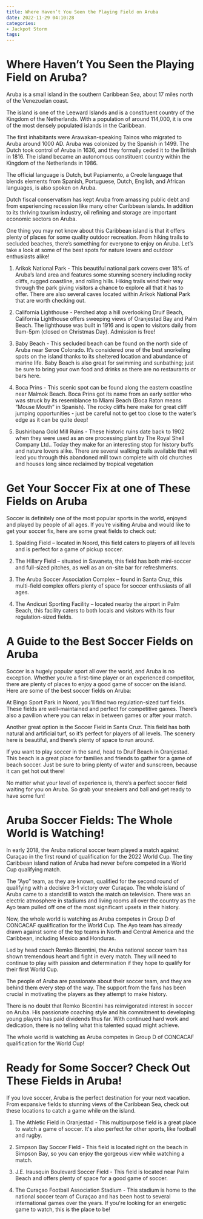 ```yaml
---
title: Where Haven’t You Seen the Playing Field on Aruba
date: 2022-11-29 04:10:28
categories:
- Jackpot Storm
tags:
---
```



#  Where Haven’t You Seen the Playing Field on Aruba?

Aruba is a small island in the southern Caribbean Sea, about 17 miles north of the Venezuelan coast.

The island is one of the Leeward Islands and is a constituent country of the Kingdom of the Netherlands. With a population of around 114,000, it is one of the most densely populated islands in the Caribbean.

The first inhabitants were Arawakan-speaking Tainos who migrated to Aruba around 1000 AD. Aruba was colonized by the Spanish in 1499. The Dutch took control of Aruba in 1636, and they formally ceded it to the British in 1816. The island became an autonomous constituent country within the Kingdom of the Netherlands in 1986.

The official language is Dutch, but Papiamento, a Creole language that blends elements from Spanish, Portuguese, Dutch, English, and African languages, is also spoken on Aruba.

Dutch fiscal conservatism has kept Aruba from amassing public debt and from experiencing recession like many other Caribbean islands. In addition to its thriving tourism industry, oil refining and storage are important economic sectors on Aruba.

One thing you may not know about this Caribbean island is that it offers plenty of places for some quality outdoor recreation. From hiking trails to secluded beaches, there’s something for everyone to enjoy on Aruba. Let’s take a look at some of the best spots for nature lovers and outdoor enthusiasts alike!

1) Arikok National Park - This beautiful national park covers over 18% of Aruba’s land area and features some stunning scenery including rocky cliffs, rugged coastline, and rolling hills. Hiking trails wind their way through the park giving visitors a chance to explore all that it has to offer. There are also several caves located within Arikok National Park that are worth checking out.

2) California Lighthouse - Perched atop a hill overlooking Druif Beach, California Lighthouse offers sweeping views of Oranjestad Bay and Palm Beach. The lighthouse was built in 1916 and is open to visitors daily from 9am-5pm (closed on Christmas Day). Admission is free!

3) Baby Beach - This secluded beach can be found on the north side of Aruba near Seroe Colorado. It’s considered one of the best snorkeling spots on the island thanks to its sheltered location and abundance of marine life. Baby Beach is also great for swimming and sunbathing; just be sure to bring your own food and drinks as there are no restaurants or bars here.

4) Boca Prins - This scenic spot can be found along the eastern coastline near Malmok Beach. Boca Prins got its name from an early settler who was struck by its resemblance to Miami Beach (Boca Raton means “Mouse Mouth” in Spanish). The rocky cliffs here make for great cliff jumping opportunities - just be careful not to get too close to the water’s edge as it can be quite deep!

5) Bushiribana Gold Mill Ruins - These historic ruins date back to 1902 when they were used as an ore processing plant by The Royal Shell Company Ltd.. Today they make for an interesting stop for history buffs and nature lovers alike. There are several walking trails available that will lead you through this abandoned mill town complete with old churches and houses long since reclaimed by tropical vegetation

#  Get Your Soccer Fix at one of These Fields on Aruba

Soccer is definitely one of the most popular sports in the world, enjoyed and played by people of all ages. If you’re visiting Aruba and would like to get your soccer fix, here are some great fields to check out:

1. Spalding Field – located in Noord, this field caters to players of all levels and is perfect for a game of pickup soccer.

2. The Hillary Field – situated in Savaneta, this field has both mini-soccer and full-sized pitches, as well as an on-site bar for refreshments.

3. The Aruba Soccer Association Complex – found in Santa Cruz, this multi-field complex offers plenty of space for soccer enthusiasts of all ages.

4. The Andicuri Sporting Facility – located nearby the airport in Palm Beach, this facility caters to both locals and visitors with its four regulation-sized fields.

#  A Guide to the Best Soccer Fields on Aruba

Soccer is a hugely popular sport all over the world, and Aruba is no exception. Whether you’re a first-time player or an experienced competitor, there are plenty of places to enjoy a good game of soccer on the island. Here are some of the best soccer fields on Aruba:

At Bingo Sport Park in Noord, you’ll find two regulation-sized turf fields. These fields are well-maintained and perfect for competitive games. There’s also a pavilion where you can relax in between games or after your match.

Another great option is the Soccer Field in Santa Cruz. This field has both natural and artificial turf, so it’s perfect for players of all levels. The scenery here is beautiful, and there’s plenty of space to run around.

If you want to play soccer in the sand, head to Druif Beach in Oranjestad. This beach is a great place for families and friends to gather for a game of beach soccer. Just be sure to bring plenty of water and sunscreen, because it can get hot out there!

No matter what your level of experience is, there’s a perfect soccer field waiting for you on Aruba. So grab your sneakers and ball and get ready to have some fun!

#  Aruba Soccer Fields: The Whole World is Watching!

In early 2018, the Aruba national soccer team played a match against Curaçao in the first round of qualification for the 2022 World Cup. The tiny Caribbean island nation of Aruba had never before competed in a World Cup qualifying match. 

The “Ayo” team, as they are known, qualified for the second round of qualifying with a decisive 3-1 victory over Curaçao. The whole island of Aruba came to a standstill to watch the match on television. There was an electric atmosphere in stadiums and living rooms all over the country as the Ayo team pulled off one of the most significant upsets in their history.

Now, the whole world is watching as Aruba competes in Group D of CONCACAF qualification for the World Cup. The Ayo team has already drawn against some of the top teams in North and Central America and the Caribbean, including Mexico and Honduras.

Led by head coach Remko Bicentini, the Aruba national soccer team has shown tremendous heart and fight in every match. They will need to continue to play with passion and determination if they hope to qualify for their first World Cup.

The people of Aruba are passionate about their soccer team, and they are behind them every step of the way. The support from the fans has been crucial in motivating the players as they attempt to make history.

There is no doubt that Remko Bicentini has reinvigorated interest in soccer on Aruba. His passionate coaching style and his commitment to developing young players has paid dividends thus far. With continued hard work and dedication, there is no telling what this talented squad might achieve.

The whole world is watching as Aruba competes in Group D of CONCACAF qualification for the World Cup!

#  Ready for Some Soccer? Check Out These Fields in Aruba!

If you love soccer, Aruba is the perfect destination for your next vacation. From expansive fields to stunning views of the Caribbean Sea, check out these locations to catch a game while on the island.

1. The Athletic Field in Oranjestad - This multipurpose field is a great place to watch a game of soccer. It's also perfect for other sports, like football and rugby.

2. Simpson Bay Soccer Field - This field is located right on the beach in Simpson Bay, so you can enjoy the gorgeous view while watching a match.

3. J.E. Irausquin Boulevard Soccer Field - This field is located near Palm Beach and offers plenty of space for a good game of soccer.

4. The Curaçao Football Association Stadium - This stadium is home to the national soccer team of Curaçao and has been host to several international games over the years. If you're looking for an energetic game to watch, this is the place to be!